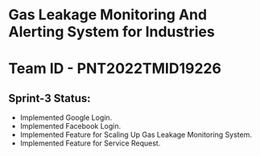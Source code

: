 # Gas Leakage Monitoring And Alerting System for Industries
# Team ID - PNT2022TMID19226

## **Sprint-3 Status:** 

*   Implemented Google Login.
*   Implemented Facebook Login.
*   Implemented Feature for Scaling Up Gas Leakage Monitoring System.
*   Implemented Feature for Service Request.